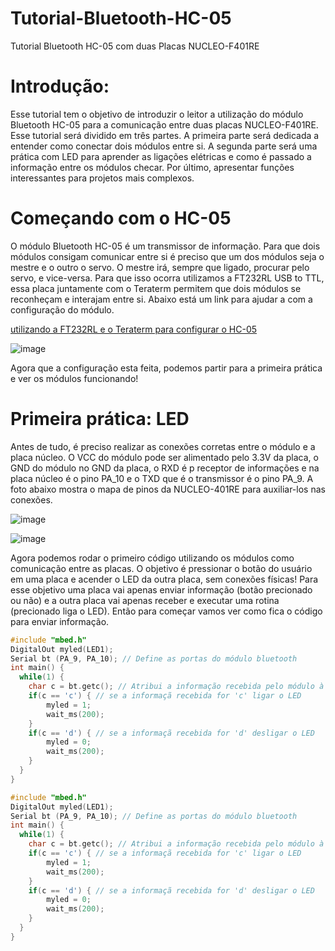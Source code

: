# Tutorial-Bluetooth-HC-05
Tutorial Bluetooth HC-05 com duas Placas NUCLEO-F401RE
# Introdução:
Esse tutorial tem o objetivo de introduzir o leitor a utilização do módulo Bluetooth HC-05 para a comunicação entre duas placas NUCLEO-F401RE. Esse tutorial será dividido em três partes. A primeira parte será dedicada a entender como conectar dois módulos entre si. A segunda parte será uma prática com LED para aprender as ligações elétricas e como é passado a informação entre os módulos checar. Por último, apresentar funções interessantes para projetos mais complexos. 
# Começando com o HC-05
O módulo Bluetooth HC-05 é um transmissor de informação. Para que dois módulos consigam comunicar entre si é preciso que um dos módulos seja o mestre e o outro o servo. O mestre irá, sempre que ligado, procurar pelo servo, e vice-versa. Para que isso ocorra utilizamos a FT232RL USB to TTL, essa placa juntamente com o Teraterm permitem que dois módulos se reconheçam e interajam entre si. Abaixo está um link para ajudar a com a configuração do módulo.

[utilizando a FT232RL e o Teraterm para configurar o HC-05](https://www.arduinoecia.com.br/modulo-bluetooth-hc-05-conversor-ftdi/)



![image](https://github.com/user-attachments/assets/a65120a2-5fe1-4ad7-94e0-9a7bc2eb8a8f)

Agora que a configuração esta feita, podemos partir para a primeira prática e ver os módulos funcionando!
# Primeira prática: LED
Antes de tudo, é preciso realizar as conexões corretas entre o módulo e a placa núcleo. O VCC do módulo pode ser alimentado pelo 3.3V da placa, o GND do módulo no GND da placa, o RXD é p receptor de informações e na placa núcleo é o pino PA_10 e o TXD que é o transmissor é o pino PA_9. A foto abaixo mostra o mapa de pinos da NUCLEO-401RE para auxiliar-los nas conexões.

![image](https://github.com/user-attachments/assets/df690810-7d15-4b23-81ac-c86b935ecd67)


![image](https://github.com/user-attachments/assets/2424c8d0-1b5f-4a13-8020-2011685e0021)

Agora podemos rodar o primeiro código utilizando os módulos como comunicação entre as placas. O objetivo é pressionar o botão do usuário em uma placa e acender o LED da outra placa, sem conexões físicas!
Para esse objetivo uma placa vai apenas enviar informação (botão precionado ou não) e a outra placa vai apenas receber e executar uma rotina (precionado liga o LED). Então para começar vamos ver como fica o código para enviar informação.

```C++
#include "mbed.h"
DigitalOut myled(LED1);
Serial bt (PA_9, PA_10); // Define as portas do módulo bluetooth
int main() {
  while(1) {
    char c = bt.getc(); // Atribui a informação recebida pelo módulo à char "c"
    if(c == 'c') { // se a informaçã recebida for 'c' ligar o LED
        myled = 1;
        wait_ms(200);
    }
    if(c == 'd') { // se a informaçã recebida for 'd' desligar o LED
        myled = 0;
        wait_ms(200);
    }
  }
}
```


```C++
#include "mbed.h"
DigitalOut myled(LED1);
Serial bt (PA_9, PA_10); // Define as portas do módulo bluetooth
int main() {
  while(1) {
    char c = bt.getc(); // Atribui a informação recebida pelo módulo à char "c"
    if(c == 'c') { // se a informaçã recebida for 'c' ligar o LED
        myled = 1;
        wait_ms(200);
    }
    if(c == 'd') { // se a informaçã recebida for 'd' desligar o LED
        myled = 0;
        wait_ms(200);
    }
  }
}
